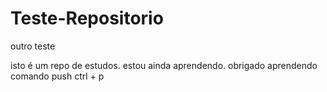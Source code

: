 # Teste-Repositorio
 outro teste


 isto é um repo de estudos.
 estou ainda aprendendo.
 obrigado
 aprendendo comando push ctrl + p
